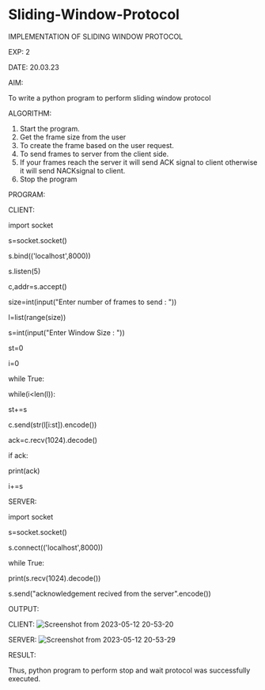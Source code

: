 # Sliding-Window-Protocol

IMPLEMENTATION OF SLIDING WINDOW PROTOCOL

EXP: 2

DATE: 20.03.23

AIM:

To write a python program to perform sliding window protocol

ALGORITHM:

1. Start the program.
2. Get the frame size from the user
3. To create the frame based on the user request.
4. To send frames to server from the client side.
5. If your frames reach the server it will send ACK signal to client otherwise it
will send NACKsignal to client.
6. Stop the program

PROGRAM:

CLIENT:

import socket

s=socket.socket()

s.bind(('localhost',8000))

s.listen(5)

c,addr=s.accept()

size=int(input("Enter number of frames to send : "))

l=list(range(size))

s=int(input("Enter Window Size : "))

st=0

i=0

while True:

while(i<len(l)):

st+=s

c.send(str(l[i:st]).encode())

ack=c.recv(1024).decode()

if ack:

print(ack)

i+=s

SERVER:

import socket

s=socket.socket()

s.connect(('localhost',8000))

while True:

print(s.recv(1024).decode())

s.send("acknowledgement recived from the server".encode())

OUTPUT:

CLIENT:
![Screenshot from 2023-05-12 20-53-20](https://github.com/Harsayazheni/Sliding-Window-Protocol/assets/118708467/356d4080-f672-4597-a550-f9ce8866b931)

SERVER:
![Screenshot from 2023-05-12 20-53-29](https://github.com/Harsayazheni/Sliding-Window-Protocol/assets/118708467/7734005b-5c45-41f3-88c3-cac48a2d95dd)

RESULT:

Thus, python program to perform stop and wait protocol was successfully executed.
